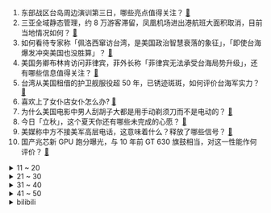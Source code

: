 1. 东部战区台岛周边演训第三日，哪些亮点值得关注？ [:link:](https://www.zhihu.com/question/547290549)
2. 三亚全域静态管理，约 8 万游客滞留，凤凰机场进出港航班大面积取消，目前当地情况如何？ [:link:](https://www.zhihu.com/question/547244340)
3. 如何看待专家称「佩洛西窜访台湾，是美国政治智慧衰落的象征」，「即使台海爆发冲突美国也没胜算」？ [:link:](https://www.zhihu.com/question/547244513)
4. 美国务卿布林肯访问菲律宾，菲外长称「菲律宾无法承受台海局势升级」，还有哪些信息值得关注？ [:link:](https://www.zhihu.com/question/547293923)
5. 台湾从美国租借的护卫舰服役超 50 年，已锈迹斑斑，如何评价台海军实力？ [:link:](https://www.zhihu.com/question/547304678)
6. 喜欢上了女仆店女仆怎么办? [:link:](https://www.zhihu.com/question/519884298)
7. 为什么美国电影中男人刮胡子大都是用手动剃须刀而不是电动的？ [:link:](https://www.zhihu.com/question/19957079)
8. 今日「立秋」，这个夏天你还有哪些未完成的心愿？ [:link:](https://www.zhihu.com/question/547138340)
9. 美媒称中方不接美军高层电话，这意味着什么？释放了哪些信号？ [:link:](https://www.zhihu.com/question/547275974)
10. 国产兆芯新 GPU 跑分曝光，与 10 年前 GT 630 旗鼓相当，对这一性能作何评价？ [:link:](https://www.zhihu.com/question/546580568)
<details>
<summary>11 ~ 20</summary>

11. 如何看待外籍人员持专业设备偷拍解放军演训被国内游客发现并制止？ [:link:](https://www.zhihu.com/question/547294530)
12. 《拯救大兵瑞恩》中牺牲八个人拯救一个人到底值不值？ [:link:](https://www.zhihu.com/question/24372271)
13. 美方又放风甩锅「7月初曾通知中方佩洛西有意访台」，释放了什么信号？ [:link:](https://www.zhihu.com/question/547119717)
14. 三亚全市限制人员流动，约 8 万游客滞留，毒株系国内首次发现，对时空伴随人员赋黄码，目前当地情况如何？ [:link:](https://www.zhihu.com/question/547218152)
15. 如何看待日媒称「岸田决定10日改组内阁，计划撤换防相岸信夫」？还有哪些信息值得关注？ [:link:](https://www.zhihu.com/question/547229656)
16. 为何日本单反独领风骚，而中国却造不出来？单反相机研发有多难？ [:link:](https://www.zhihu.com/question/541007912)
17. 如何看待专家建议中国手机使用国产芯片，称比例不足 30% 需收税？ [:link:](https://www.zhihu.com/question/547273789)
18. 重庆一家三只松鼠店铺招聘店员，要求保持「松鼠式笑容」「对顾客喊主人」，如何看待这种企业文化？ [:link:](https://www.zhihu.com/question/547080707)
19. 经济衰退担忧加剧，国际油价已跌回俄乌冲突前水平，美油跌破 90 美元大关，将带来哪些影响？ [:link:](https://www.zhihu.com/question/547140194)
20. 教育版ipad为何如此便宜？ [:link:](https://www.zhihu.com/question/270264935)
</details>
<details>
<summary>21 ~ 30</summary>

21. 为什么有的人一看就有“气质”，这种气质是如何产生的？ [:link:](https://www.zhihu.com/question/439868962)
22. 大一已经确定要考研的人，大学四年该怎样过？ [:link:](https://www.zhihu.com/question/265939871)
23. 查到高考成绩的那一刻你是什么心情? [:link:](https://www.zhihu.com/question/408634668)
24. 如何评价电视剧《天才基本法》大结局？ [:link:](https://www.zhihu.com/question/547156354)
25. 离开三亚的动车已全部禁售，滞留酒店游客可半价续住，完成 7 天风险排查评估后可离岛，哪些信息值得关注？ [:link:](https://www.zhihu.com/question/547272036)
26. 考研学校有哪些名声好的大学？ [:link:](https://www.zhihu.com/question/318976760)
27. 高中生晚自习戴耳塞有必要吗？ [:link:](https://www.zhihu.com/question/544814773)
28. 如何评价不用精子卵子子宫培育出胚胎？ [:link:](https://www.zhihu.com/question/547300950)
29. 在广州的你们，工资多少？ [:link:](https://www.zhihu.com/question/353827200)
30. 8 月 8 日 0 时至 9 月 8 日 24 时，渤海部分海域执行军事任务，释放了哪些信号？ [:link:](https://www.zhihu.com/question/547284123)
</details>
<details>
<summary>31 ~ 40</summary>

31. 送什么礼物给女孩子可以让她终身难忘？ [:link:](https://www.zhihu.com/question/473994497)
32. 大专生想专升本家里不支持怎么办? [:link:](https://www.zhihu.com/question/547300657)
33. 《水浒传》里哪个细节让你觉得过于真实，甚至不寒而栗？ [:link:](https://www.zhihu.com/question/446929988)
34. 你用过最丑的编程语言是哪个？ [:link:](https://www.zhihu.com/question/448169628)
35. 8 月 6 日至 8 月 15 日黄海南部部分海域进行实弹射击，释放了什么信号？ [:link:](https://www.zhihu.com/question/547230306)
36. 《如懿传》想表达一个什么主题呢？ [:link:](https://www.zhihu.com/question/292359732)
37. 你从第一份工作中悟到的深刻经验是什么？ [:link:](https://www.zhihu.com/question/30086061)
38. 「五类网线」 和 「六类网线」 有什么区别? [:link:](https://www.zhihu.com/question/20305170)
39. 你觉得《独行月球》到底是浪漫还是煽情？ [:link:](https://www.zhihu.com/question/546727135)
40. 月薪 4 万人民币是一种怎样的感受？ [:link:](https://www.zhihu.com/question/36996031)
</details>
<details>
<summary>41 ~ 50</summary>

41. 韩媒称「尹锡悦政府首派高官访华，韩外长9日将在青岛与王毅举行会谈」，还有哪些信息值得关注？ [:link:](https://www.zhihu.com/question/547248991)
42. 你是什么时候对深度学习失去信心的？ [:link:](https://www.zhihu.com/question/544763123)
43. 8 月 6 日 12-24 时海南三亚新增确诊 160 例、无症状 125 例，目前当地疫情情况如何？ [:link:](https://www.zhihu.com/question/547341946)
44. 短视频博主「疯产姐妹」解散，今后用各自方式记录生活，如何看待疯产姐妹解散？ [:link:](https://www.zhihu.com/question/547312543)
45. 2022 世界 500 强出炉，前十家有 4 家中国公司，中国企业总营收首次超美国，哪些信息值得关注？ [:link:](https://www.zhihu.com/question/547296299)
46. 大学生想和女朋友去云南旅行，预算每人 3000，都有哪些攻略？ [:link:](https://www.zhihu.com/question/544973105)
47. 会多门编程语言的你，最推荐哪3-5门语言？ [:link:](https://www.zhihu.com/question/319305957)
48. 古天乐主演的科幻片《明日战记》特效水平怎么样？ [:link:](https://www.zhihu.com/question/546973331)
49. 是不是只要坚持就一定会成功？ [:link:](https://www.zhihu.com/question/546601046)
50. 如何评价《向往的生活》第六季第十四期（收官）？ [:link:](https://www.zhihu.com/question/547153067)
</details><details>
<summary>bilibili</summary>

1. 七夕节老番茄乱和自己玩游戏 [:link:](//www.bilibili.com/video/BV12t4y1V7sc)
2. 游戏主播准备一个月的求婚视频 [:link:](//www.bilibili.com/video/BV1Gd4y1S7GT)
3. 贱谍过家家（2） [:link:](//www.bilibili.com/video/BV1Se4y1D7xW)
4. 外卖员：您点的外卖真香啊！ [:link:](//www.bilibili.com/video/BV1wT411L7z2)
5. 【TF家族】2022 TF家族夏日运动会 [:link:](//www.bilibili.com/video/BV1ua411f7rg)
6. 这种害人的东西为什么会存在？ 脊柱胸椎曲度就是这么被弄没的！ [:link:](//www.bilibili.com/video/BV1bd4y1N7mH)
7. 承包一片藕塘！抽尽藕杆里的藕丝！只为做一块比黄金还贵的泥？ [:link:](//www.bilibili.com/video/BV1Bd4y127mh)
8. 全网寻找假背景！ [:link:](//www.bilibili.com/video/BV1cG411a75e)
9. 当我第七次尝试rap [:link:](//www.bilibili.com/video/BV1SB4y147Hv)
10. 9英寸披萨有多大？你点的披萨缩水了吗？【慧小媛】 [:link:](//www.bilibili.com/video/BV1gV4y177pV)
<details>
<summary>11 ~ 20</summary>

11. 这搭档不能要！ [:link:](//www.bilibili.com/video/BV19U4y1Y7k7)
12. 新游戏：神偷嘎子 [:link:](//www.bilibili.com/video/BV1od4y1U7uS)
13. ”凶 手 不 止 一 个“ [:link:](//www.bilibili.com/video/BV1eG4y1v7Ky)
14. 辣条%这都是爷爷亲自做的各种各样的辣条，你们喜欢吗？ [:link:](//www.bilibili.com/video/BV1yF411A7nA)
15. 《崩坏3》动画短片「因你而在的故事」先行预告 [:link:](//www.bilibili.com/video/BV1Ee4y1D7ci)
16. 你 这 背 景 让 嘎 子 偷 了 [:link:](//www.bilibili.com/video/BV1Je4y1D7b4)
17. 所以没有信号是打不了电话的～对吗！ [:link:](//www.bilibili.com/video/BV11F411c7UE)
18. 漠叔上门送外卖，大家开心的给五星好评！ [:link:](//www.bilibili.com/video/BV1or4y157NU)
19. “你们的领导人最近在台湾问题上表现非常不好，中国人民非常不满” [:link:](//www.bilibili.com/video/BV1DB4y147Zu)
20. 《口蘑的三种神仙吃法》总有一款适合你！ [:link:](//www.bilibili.com/video/BV1ze4y1D7wT)
</details>
<details>
<summary>21 ~ 30</summary>

21. 贩卖吸食毒品工具的小店被粉丝天眼举报！老板娘：「问就是不知道」 [:link:](//www.bilibili.com/video/BV1vd4y1U7Pr)
22. （当你去找有对象的朋友玩） [:link:](//www.bilibili.com/video/BV1gr4y1577U)
23. 年仅24岁！一起送送她…… [:link:](//www.bilibili.com/video/BV1tU4y1Y7t1)
24. 我的女儿出生第一天 [:link:](//www.bilibili.com/video/BV1PW4y117Ud)
25. 《 只 要 是 日 语 就 画 风 突 变 》 [:link:](//www.bilibili.com/video/BV1HS4y147DZ)
26. 500个史诗皮肤秘宝能开出什么 [:link:](//www.bilibili.com/video/BV1WG4y1v7g9)
27. 求 婚 背 景 和 人 都 是 真 的！❤️ [:link:](//www.bilibili.com/video/BV1Ka411K7Bj)
28. 我是Gloria歌莉雅，我入驻B站啦！ [:link:](//www.bilibili.com/video/BV1Zg411C7JL)
29. 试玩米哈游动作新游！《绝区零》首测体验报告！ [:link:](//www.bilibili.com/video/BV1GS4y1473q)
30. 《绝区零》调律测试PV | 初次委托，可别搞砸了哟~ [:link:](//www.bilibili.com/video/BV1ot4y137NR)
</details>
<details>
<summary>31 ~ 40</summary>

31. 未婚妻突然想吃炸鸡，那只好….. [:link:](//www.bilibili.com/video/BV1zg411C7Kp)
32. 【原神】耗时40小时！！！两只凯瑟琳会晤成功！！！ [:link:](//www.bilibili.com/video/BV1ZB4y1r742)
33. 拿起相机的近半年，我定格了哪些瞬间 [:link:](//www.bilibili.com/video/BV1PB4y1r75p)
34. 原来销冠是把顾客当不同动物来归类的！对号入座一下，你属于什么动物型的客人呢？ [:link:](//www.bilibili.com/video/BV14S4y147zB)
35. 我的朋友是个村长是什么体验！ [:link:](//www.bilibili.com/video/BV1Gd4y1T7Vw)
36. 日落总是能感到时光流逝的脚步 [:link:](//www.bilibili.com/video/BV1TS4y147VB)
37. 大学生如何在宿舍拍出《向前冲》 [:link:](//www.bilibili.com/video/BV1yG411b7c9)
38. 当我故意把女友叫成她闺蜜的名字！ [:link:](//www.bilibili.com/video/BV12t4y1V7E1)
39. 《明日方舟》2022夏日嘉年华限时活动宣传PV [:link:](//www.bilibili.com/video/BV1UG4y1v7f9)
40. 快 餐 时 代 2 [:link:](//www.bilibili.com/video/BV1za411N7fG)
</details>
<details>
<summary>41 ~ 50</summary>

41. 我花了150天时间创作《火影忍者》预告片--第一集 [:link:](//www.bilibili.com/video/BV1kB4y1r74Q)
42. 【三体｜全员向｜同人手书】Last Ride Of The Day——“点亮蜡烛很难，诅咒黑暗却很容易” [:link:](//www.bilibili.com/video/BV1jd4y1N76w)
43. 消消乐看完想飞天 [:link:](//www.bilibili.com/video/BV1Dd4y1U7GQ)
44. 老外跪求翻译的一款国产游戏！ [:link:](//www.bilibili.com/video/BV1MB4y1r76x)
45. 【水果猎人】网络热门水果鉴定12 [:link:](//www.bilibili.com/video/BV1pG4y1Y7Jd)
46. 现在学法的还要加法抗？？ [:link:](//www.bilibili.com/video/BV1HV4y1x79N)
47. 女儿的早餐100天不重样今天用包饺子剩下的饺子皮，做了一个饺子皮口袋饼，女儿竟吃出了烤鸭的味道，还搭配清爽的番茄鹌鹑蛋小蘑菇 [:link:](//www.bilibili.com/video/BV1sS4y147GE)
48. 这次潜入的应该很成功吧！ [:link:](//www.bilibili.com/video/BV1TV4y177xZ)
49. 纳米ikun，黑子 ! [:link:](//www.bilibili.com/video/BV1hG411h729)
50. 我国成功发射可重复使用试验航天器 [:link:](//www.bilibili.com/video/BV1QU4y1Y7My)
</details>
<details>
<summary>51 ~ 60</summary>

51. 惊呆了，我的英国婆婆竟然是首相家族大小姐！ [:link:](//www.bilibili.com/video/BV1iW4y1a7As)
52. 你们要的90万粉丝女装来了 [:link:](//www.bilibili.com/video/BV1Sd4y127Qt)
53. 救救孩子，管管家长 [:link:](//www.bilibili.com/video/BV16Y4y1w7Sb)
54. 背 景 太 激 情 [:link:](//www.bilibili.com/video/BV1YB4y1r7Wy)
55. 上海最贵的火锅自助！竟能吃到鲜活波士顿龙虾、帝王蟹！能吃回本吗？ [:link:](//www.bilibili.com/video/BV1Td4y1S7Ad)
56. 不服输的妹妹 [:link:](//www.bilibili.com/video/BV12B4y147qA)
57. 我要被这群冤种朋友笑死啦哈哈哈哈哈哈哈哈哈哈哈哈哈 [:link:](//www.bilibili.com/video/BV1Tt4y1V7MD)
58. 【meme】life gose on [:link:](//www.bilibili.com/video/BV1DY4y1P7FR)
59. 偷鸡摸狗？天下我有！我从来没见过这么离谱的男主 [:link:](//www.bilibili.com/video/BV1bW4y117hD)
60. 穷游指南请看这边 [:link:](//www.bilibili.com/video/BV1it4y1V7rN)
</details>
<details>
<summary>61 ~ 70</summary>

61. 平行时空里的女友，还会和我处对象么？ [:link:](//www.bilibili.com/video/BV15U4y1e7tm)
62. 花 式 笔 芯 【海贼版】 [:link:](//www.bilibili.com/video/BV1TB4y1t7j1)
63. 白色恋人：叫你复刻，没让你超越啊！！ [:link:](//www.bilibili.com/video/BV12N4y1V7ZN)
64. 悄悄整蛊男友一整天，他居然毫不知情...... [:link:](//www.bilibili.com/video/BV1RB4y147Wm)
65. 【原神】原神里的四星角色大招动画都长啥样的呢？ [:link:](//www.bilibili.com/video/BV1aG411b7TS)
66. 中国古代武将天花板，爽文都不敢这么写，霍去病有多bug？【新猿崛起-特别篇】 [:link:](//www.bilibili.com/video/BV1yF411c753)
67. 北方婆婆vs南方婆婆的儿媳争夺战 [:link:](//www.bilibili.com/video/BV1GN4y1j7cD)
68. 请选择英雄 [:link:](//www.bilibili.com/video/BV1jN4y1j7dV)
69. 爸妈下班前的极限一小时…… [:link:](//www.bilibili.com/video/BV1Xa411T78h)
70. 好听！王心凌再唱《那年夏天宁静的海》 [:link:](//www.bilibili.com/video/BV1Dr4y157ha)
</details>
<details>
<summary>71 ~ 80</summary>

71. 我挖空了一个服务器的主城！ [:link:](//www.bilibili.com/video/BV1wG4y1v7iq)
72. 相识12年，我们是怎么认识的？ [:link:](//www.bilibili.com/video/BV1mN4y1V7yZ)
73. 网红啃食大白鲨？那一定是铁窗泪的味道 [:link:](//www.bilibili.com/video/BV1BY4y1w7Q5)
74. 【方舟剧场】罗德岛夏日泳装vlog! [:link:](//www.bilibili.com/video/BV13W4y1a7LF)
75. 要不是肝不允许，我高低给你们多画几帧。 [:link:](//www.bilibili.com/video/BV19t4y1V78W)
76. 【第五人格IVL】夏季赛，但不太正常 [:link:](//www.bilibili.com/video/BV1KT411L7pc)
77. 《七夕了，不出意外的话……》 [:link:](//www.bilibili.com/video/BV17B4y1k7f9)
78. 少女时代最新回归曲FOREVER 1 MV公开! [:link:](//www.bilibili.com/video/BV1Ca411f7a9)
79. 微雕雕刻框里有鱼 [:link:](//www.bilibili.com/video/BV1rV4y1j78N)
80. 绝了！好吃到爆的【口蘑虾滑】三种神仙吃法来了！赶紧收藏给家人看！ [:link:](//www.bilibili.com/video/BV1Pd4y1T7zL)
</details>
<details>
<summary>81 ~ 90</summary>

81. 今天是七夕，我老婆给我剪了一个头发，我很开心，省了十块钱！ [:link:](//www.bilibili.com/video/BV1LT411L7ow)
82. 有这样的妈 你几点回家？ [:link:](//www.bilibili.com/video/BV1ae4y1D7YZ)
83. 【拯救职业电竞选手形象系列】 [:link:](//www.bilibili.com/video/BV1xW4y1a7yb)
84. 【阿斗】你真的看懂了吗？深挖隐藏的细节，万字深度解析诺兰8.9分悬疑神作《致命魔术》 [:link:](//www.bilibili.com/video/BV1cV4y177M5)
85. 《时 代 少 年 团》 [:link:](//www.bilibili.com/video/BV1DG4y1v7BG)
86. 铁根兄弟买了两个象拔蚌，喷水把他吓坏了，我去他家帮忙处理一下 [:link:](//www.bilibili.com/video/BV11B4y1r7uQ)
87. 《人生尴尬之最》 [:link:](//www.bilibili.com/video/BV1vF411A7Tq)
88. 你们说，1岁的小孩那么自恋，正常吗？ [:link:](//www.bilibili.com/video/BV15a411f7rw)
89. 两对情侣居然在一起干这样的事？？？ [:link:](//www.bilibili.com/video/BV1Qg41117js)
90. 老板说过的每句话都要记在心里，不能疏忽。 [:link:](//www.bilibili.com/video/BV1hV4y1j7bK)
</details>
<details>
<summary>91 ~ 100</summary>

91. 发生空难时，空姐首先要脱下丝袜，因为丝袜遇火会粘附在皮肤上 [:link:](//www.bilibili.com/video/BV1we4y1D7Hy)
92. 纽约最贵自助餐！！小伙直飞4000公里，能吃回本吗？ [:link:](//www.bilibili.com/video/BV16W4y1a7u2)
93. 战双动作设计师！你设计动作是没有上限的？能不能再优雅一点？ [:link:](//www.bilibili.com/video/BV1PV4y177LE)
94. 工作第一年VS工作第十年 [:link:](//www.bilibili.com/video/BV1JG4y1v7av)
95. “我也不知道什么是爱，就是那段时间和你在一起都会偷偷的笑。” [:link:](//www.bilibili.com/video/BV16Y4y1w77u)
96. 室外地面76度！ 我家地面却零下-30℃！猫直呼冻脚！ [:link:](//www.bilibili.com/video/BV1ga411f79y)
97. 这就是现实，找女友劝退指南！ [:link:](//www.bilibili.com/video/BV1ve4y1D7Ep)
98. 姬你太美！二次元坤坤子：你干嘛哈哈哎哟 [:link:](//www.bilibili.com/video/BV11N4y1V7gX)
99. 你这背景太假了？但羊是真的！ [:link:](//www.bilibili.com/video/BV1oB4y1r7iK)
100. 每一颗种子，都值得被等待 [:link:](//www.bilibili.com/video/BV18a411f7ZD)
</details></details>